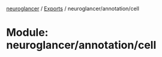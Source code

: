 [neuroglancer](../README.md) / [Exports](../modules.md) / neuroglancer/annotation/cell

# Module: neuroglancer/annotation/cell
